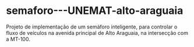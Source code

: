 # semaforo---UNEMAT-alto-araguaia
Projeto de implementação de um semáforo inteligente, para controlar o fluxo de veículos na avenida principal de Alto Araguaia, na intersecção com a MT-100.

